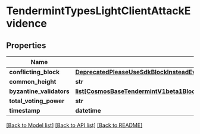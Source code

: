 # TendermintTypesLightClientAttackEvidence

## Properties
Name | Type | Description | Notes
------------ | ------------- | ------------- | -------------
**conflicting_block** | [**DeprecatedPleaseUseSdkBlockInsteadEvidenceLightClientAttackEvidenceConflictingBlock**](DeprecatedPleaseUseSdkBlockInsteadEvidenceLightClientAttackEvidenceConflictingBlock.md) |  | [optional] 
**common_height** | **str** |  | [optional] 
**byzantine_validators** | [**list[CosmosBaseTendermintV1beta1BlockEvidenceLightClientAttackEvidenceConflictingBlockValidatorSetValidators]**](CosmosBaseTendermintV1beta1BlockEvidenceLightClientAttackEvidenceConflictingBlockValidatorSetValidators.md) |  | [optional] 
**total_voting_power** | **str** |  | [optional] 
**timestamp** | **datetime** |  | [optional] 

[[Back to Model list]](../README.md#documentation-for-models) [[Back to API list]](../README.md#documentation-for-api-endpoints) [[Back to README]](../README.md)


